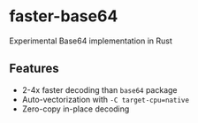 # faster-base64
Experimental Base64 implementation in Rust

## Features
* 2-4x faster decoding than `base64` package
* Auto-vectorization with `-C target-cpu=native`
* Zero-copy in-place decoding
